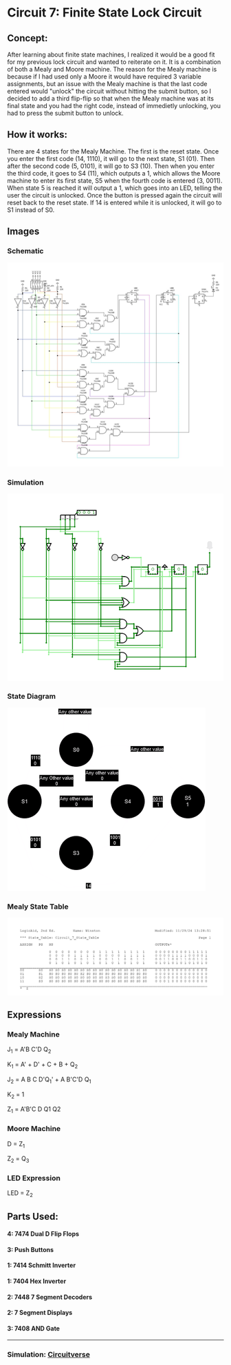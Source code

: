 # Circuit 7: Finite State Lock Circuit
## Concept:
After learning about finite state machines, I realized it would be a good fit for my previous lock circuit and wanted to reiterate on it. It is a combination of both a Mealy and Moore machine. The reason for the Mealy machine is because if I had used only a Moore it would have required 3 variable assignments, but an issue with the Mealy machine is that the last code entered would "unlock" the circuit without hitting the submit button, so I decided to add a third flip-flip so that when the Mealy machine was at its final state and you had the right code, instead of immedietly unlocking, you had to press the submit button to unlock.

## How it works:
There are 4 states for the Mealy Machine. The first is the reset state. Once you enter the first code (14, 1110), it will go to the next state, S1 (01). Then after the second code (5, 0101), it will go to S3 (10). Then when you enter the third code, it goes to S4 (11), which outputs a 1, which allows the Moore machine to enter its first state, S5 when the fourth code is entered (3, 0011). When state 5 is reached it will output a 1, which goes into an LED, telling the user the circuit is unlocked. Once the button is pressed again the circuit will reset back to the reset state. If 14 is entered while it is unlocked, it will go to S1 instead of S0.

## Images
### Schematic
![Circuit 7 Schematic](Circuit_7_Schematic.jpg)

### Simulation
![Circuit 7 Simulation](Circuit_7_Simulation.png)

### State Diagram
![Circuit 7 Simulation](Circuit_7_Diagram.drawio.png)

### Mealy State Table
![Circuit 7 State Table](Circuit_7_State_Table.jpg)

## Expressions
### Mealy Machine
J<sub>1</sub> =  A'B C'D Q<sub>2</sub>

K<sub>1</sub> =  A' + D' + C + B + Q<sub>2</sub>

J<sub>2</sub> =  A B C D'Q<sub>1</sub>' + A B'C'D Q<sub>1</sub>

K<sub>2</sub> =  1

Z<sub>1</sub>  =  A'B'C D Q1 Q2 

### Moore Machine
D = Z<sub>1</sub>

Z<sub>2</sub> = Q<sub>3</sub>

### LED Expression
LED = Z<sub>2</sub> 

## Parts Used:
#### 4: 7474 Dual D Flip Flops
#### 3: Push Buttons
#### 1: 7414 Schmitt Inverter
#### 1: 7404 Hex Inverter
#### 2: 7448 7 Segment Decoders
#### 2: 7 Segment Displays
#### 3: 7408 AND Gate
***
### Simulation: [Circuitverse](https://circuitverse.org/users/266288/projects/finite-state-lock-circuit)

